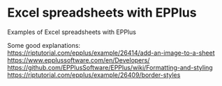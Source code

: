 # Excel spreadsheets with EPPlus
Examples of Excel spreadsheets with EPPlus

Some good explanations:
https://riptutorial.com/epplus/example/26414/add-an-image-to-a-sheet
https://www.epplussoftware.com/en/Developers/
https://github.com/EPPlusSoftware/EPPlus/wiki/Formatting-and-styling
https://riptutorial.com/epplus/example/26409/border-styles
